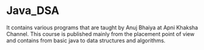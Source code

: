 ﻿# Java_DSA
It contains various programs that are taught by Anuj Bhaiya at Apni Khaksha Channel.
This course is published mainly from the placement point of view and
contains from basic java to data structures and algorithms.
